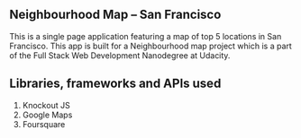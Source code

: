 ## Neighbourhood Map – San Francisco
This is a single page application featuring a map of top 5 locations in San Francisco. This app is built for a Neighbourhood map project which is a part of the Full Stack Web Development Nanodegree at Udacity.

## Libraries, frameworks and APIs used
1. Knockout JS
2. Google Maps
3. Foursquare


